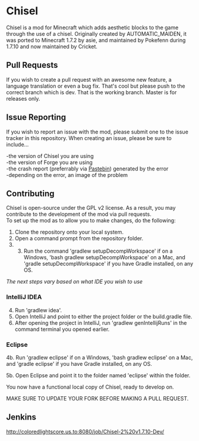 Chisel
=======
Chisel is a mod for Minecraft which adds aesthetic blocks to the game through the use of a chisel.  Originally created by 
AUTOMATIC_MAIDEN, it was ported to Minecraft 1.7.2 by asie, and maintained by Pokefenn during 1.7.10 and now maintained by Cricket.

Pull Requests
---------------
If you wish to create a pull request with an awesome new feature, a language translation or even a bug fix. That's cool but please push to the correct branch which is dev. That is the working branch. Master is for releases only.

Issue Reporting
----------------
If you wish to report an issue with the mod, please submit one to the issue tracker in this repository.  When creating an 
issue, please be sure to include...

-the version of Chisel you are using<br />
-the version of Forge you are using<br />
-the crash report (preferrably via <a href="http://pastebin.com/">Pastebin</a>) generated by the error<br />
-depending on the error, an image of the problem<br />

Contributing
-------------
Chisel is open-source under the GPL v2 license.  As a result, you may contribute to the development of the mod via pull requests.  
To set up the mod as to allow you to make changes, do the following:

1. Clone the repository onto your local system.
2. Open a command prompt from the repository folder.
3. 3. Run the command 'gradlew setupDecompWorkspace' if on a Windows, 'bash gradlew setupDecompWorkspace' on a Mac, and 'gradle setupDecompWorkspace' if you have Gradle installed, on any OS.

*The next steps vary based on what IDE you wish to use*

### IntelliJ IDEA
4. Run 'gradlew idea'.
5. Open IntelliJ and point to either the project folder or the build.gradle file.
6. After opening the project in IntelliJ, run 'gradlew genIntellijRuns' in the command terminal you opened earlier.

### Eclipse

4b. Run 'gradlew eclipse' if on a Windows, 'bash gradlew eclipse' on a Mac, and 'gradle eclipse' if you have Gradle installed, on any OS.

5b. Open Eclipse and point it to the folder named 'eclipse' within the folder.

You now have a functional local copy of Chisel, ready to develop on.
 

MAKE SURE TO UPDATE YOUR FORK BEFORE MAKING A PULL REQUEST.

Jenkins
----------------
http://coloredlightscore.us.to:8080/job/Chisel-2%20v1.7.10-Dev/
